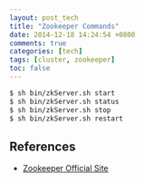 ```yaml
---
layout: post_tech
title: "Zookeeper Commands"
date: 2014-12-18 14:24:54 +0800
comments: true
categories: [tech]
tags: [cluster, zookeeper]
toc: false
---
```


```bash
$ sh bin/zkServer.sh start
$ sh bin/zkServer.sh status
$ sh bin/zkServer.sh stop
$ sh bin/zkServer.sh restart
```


## References

- [Zookeeper Official Site](http://zookeeper.apache.org)
